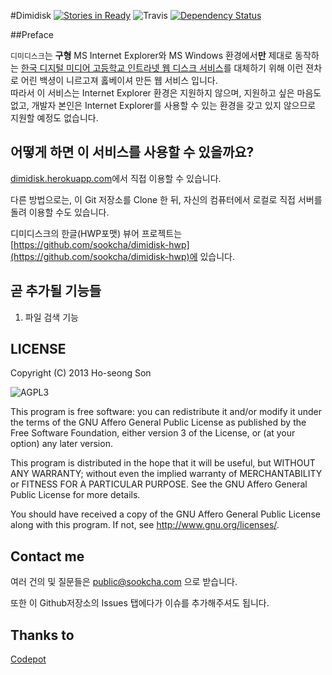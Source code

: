 #Dimidisk
[![Stories in Ready](https://badge.waffle.io/sookcha/dimidisk.png?label=ready&title=Ready)](https://waffle.io/sookcha/dimidisk)
![Travis](https://travis-ci.org/sookcha/Dimidisk.svg)
[![Dependency Status](https://gemnasium.com/sookcha/Dimidisk.svg)](https://gemnasium.com/sookcha/Dimidisk)

##Preface

`디미디스크`는 **구형** MS Internet Explorer와 MS Windows 환경에서**만** 제대로 동작하는
[한국 디지털 미디어 고등학교 인트라넷 웹 디스크 서비스](http://disk.dimigo.hs.kr)를
대체하기 위해 이런 젼차로 어린 백셩이 니르고져 홇베이셔 만든 웹 서비스 입니다.  
따라서 이 서비스는 Internet Explorer 환경은 지원하지 않으며, 지원하고 싶은 마음도 없고,
개발자 본인은 Internet Explorer를 사용할 수 있는 환경을 갖고 있지 않으므로 지원할 예정도 없습니다.

## 어떻게 하면 이 서비스를 사용할 수 있을까요?
[dimidisk.herokuapp.com](http://dimidisk.herokuapp.com)에서 직접 이용할 수 있습니다.

다른 방법으로는, 이 Git 저장소를 Clone 한 뒤, 자신의 컴퓨터에서 로컬로 직접 서버를 돌려 이용할 수도 있습니다.

디미디스크의 한글(HWP포맷) 뷰어 프로젝트는 [https://github.com/sookcha/dimidisk-hwp](https://github.com/sookcha/dimidisk-hwp)에 있습니다.

## 곧 추가될 기능들

1. 파일 검색 기능


## LICENSE

Copyright (C) 2013 Ho-seong Son

![AGPL3](http://www.gnu.org/graphics/agplv3-155x51.png)

This program is free software: you can redistribute it and/or modify
it under the terms of the GNU Affero General Public License as published by
the Free Software Foundation, either version 3 of the License, or
(at your option) any later version.

This program is distributed in the hope that it will be useful,
but WITHOUT ANY WARRANTY; without even the implied warranty of
MERCHANTABILITY or FITNESS FOR A PARTICULAR PURPOSE.  See the
GNU Affero General Public License for more details.

You should have received a copy of the GNU Affero General Public License
along with this program.  If not, see <http://www.gnu.org/licenses/>.

## Contact me

여러 건의 및 질문들은 [public@sookcha.com](mailto:public@sookcha.com) 으로 받습니다.

또한 이 Github저장소의 Issues 탭에다가 이슈를 추가해주셔도 됩니다.

## Thanks to

[Codepot](http://cpsoft.kr)
